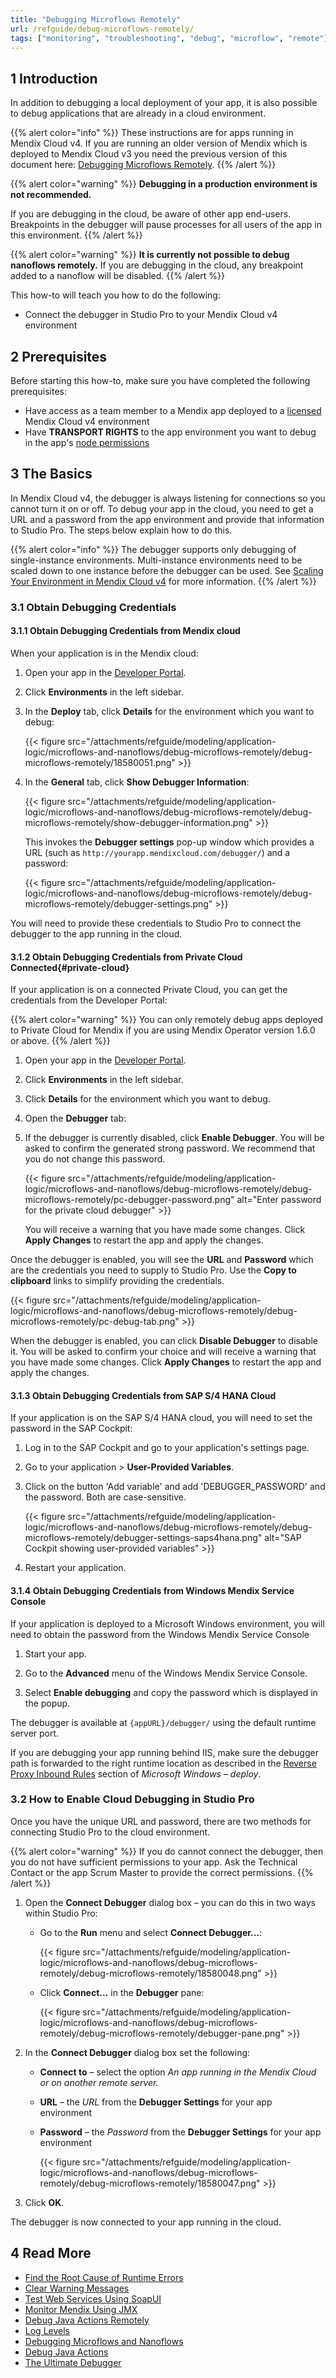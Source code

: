 ```yaml
---
title: "Debugging Microflows Remotely"
url: /refguide/debug-microflows-remotely/
tags: ["monitoring", "troubleshooting", "debug", "microflow", "remote"]
---
```


## 1 Introduction

In addition to debugging a local deployment of your app, it is also possible to debug applications that are already in a cloud environment.

{{% alert color="info" %}}
These instructions are for apps running in Mendix Cloud v4. If you are running an older version of Mendix which is deployed to Mendix Cloud v3 you need the previous version of this document here: [Debugging Microflows Remotely](/howto7/monitoring-troubleshooting/debug-microflows-remotely/).
{{% /alert %}}

{{% alert color="warning" %}}
**Debugging in a production environment is not recommended.**

If you are debugging in the cloud, be aware of other app end-users. Breakpoints in the debugger will pause processes for all users of the app in this environment.
{{% /alert %}}

{{% alert color="warning" %}}
**It is currently not possible to debug nanoflows remotely.** If you are debugging in the cloud, any breakpoint added to a nanoflow will be disabled.
{{% /alert %}}

This how-to will teach you how to do the following:

* Connect the debugger in Studio Pro to your Mendix Cloud v4 environment

## 2 Prerequisites

Before starting this how-to, make sure you have completed the following prerequisites:

* Have access as a team member to a Mendix app deployed to a [licensed](/developerportal/deploy/licensing-apps/) Mendix Cloud v4 environment
* Have **TRANSPORT RIGHTS** to the app environment you want to debug in the app's [node permissions](/developerportal/deploy/node-permissions/)

## 3 The Basics

In Mendix Cloud v4, the debugger is always listening for connections so you cannot turn it on or off. To debug your app in the cloud, you need to get a URL and a password from the app environment and provide that information to Studio Pro. The steps below explain how to do this.

{{% alert color="info" %}}
The debugger supports only debugging of single-instance environments. Multi-instance environments need to be scaled down to one instance before the debugger can be used. See [Scaling Your Environment in Mendix Cloud v4](/developerportal/deploy/scale-environment/) for more information.
{{% /alert %}}

### 3.1 Obtain Debugging Credentials

#### 3.1.1 Obtain Debugging Credentials from Mendix cloud

When your application is in the Mendix cloud:

1. Open your app in the [Developer Portal](https://home.mendix.com).

2. Click **Environments** in the left sidebar.

3. In the **Deploy** tab, click **Details** for the environment which you want to debug:

    {{< figure src="/attachments/refguide/modeling/application-logic/microflows-and-nanoflows/debug-microflows-remotely/debug-microflows-remotely/18580051.png" >}}

4. In the **General** tab, click **Show Debugger Information**:

    {{< figure src="/attachments/refguide/modeling/application-logic/microflows-and-nanoflows/debug-microflows-remotely/debug-microflows-remotely/show-debugger-information.png" >}}

    This invokes the **Debugger settings** pop-up window which provides a URL (such as `http://yourapp.mendixcloud.com/debugger/`) and a password:

    {{< figure src="/attachments/refguide/modeling/application-logic/microflows-and-nanoflows/debug-microflows-remotely/debug-microflows-remotely/debugger-settings.png" >}}

You will need to provide these credentials to Studio Pro to connect the debugger to the app running in the cloud.

#### 3.1.2 Obtain Debugging Credentials from Private Cloud Connected{#private-cloud}

If your application is on a connected Private Cloud, you can get the credentials from the Developer Portal:

{{% alert color="warning" %}}
You can only remotely debug apps deployed to Private Cloud for Mendix if you are using Mendix Operator version 1.6.0 or above.
{{% /alert %}}

1. Open your app in the [Developer Portal](https://home.mendix.com).

2. Click **Environments** in the left sidebar.

3. Click **Details** for the environment which you want to debug.

4. Open the **Debugger** tab:

5. If the debugger is currently disabled, click **Enable Debugger**. You will be asked to confirm the generated strong password. We recommend that you do not change this password.

    {{< figure src="/attachments/refguide/modeling/application-logic/microflows-and-nanoflows/debug-microflows-remotely/debug-microflows-remotely/pc-debugger-password.png" alt="Enter password for the private cloud debugger" >}}

    You will receive a warning that you have made some changes. Click **Apply Changes** to restart the app and apply the changes.

Once the debugger is enabled, you will see the **URL** and **Password** which are the credentials you need to supply to Studio Pro. Use the **Copy to clipboard** links to simplify providing the credentials.

{{< figure src="/attachments/refguide/modeling/application-logic/microflows-and-nanoflows/debug-microflows-remotely/debug-microflows-remotely/pc-debug-tab.png" >}}

When the debugger is enabled, you can click **Disable Debugger** to disable it. You will be asked to confirm your choice and will receive a warning that you have made some changes. Click **Apply Changes** to restart the app and apply the changes.

#### 3.1.3 Obtain Debugging Credentials from SAP S/4 HANA Cloud

If your application is on the SAP S/4 HANA cloud, you will need to set the password in the SAP Cockpit:

1. Log in to the SAP Cockpit and go to your application's settings page.

2. Go to your application > **User-Provided Variables**.

3. Click on the button 'Add variable' and add 'DEBUGGER_PASSWORD' and the password. Both are case-sensitive.

    {{< figure src="/attachments/refguide/modeling/application-logic/microflows-and-nanoflows/debug-microflows-remotely/debug-microflows-remotely/debugger-settings-saps4hana.png" alt="SAP Cockpit showing user-provided variables" >}}

4. Restart your application.

#### 3.1.4 Obtain Debugging Credentials from Windows Mendix Service Console

If your application is deployed to a Microsoft Windows environment, you will need to obtain the password from the Windows Mendix Service Console

1. Start your app.

2. Go to the **Advanced** menu of the Windows Mendix Service Console.

3. Select **Enable debugging** and copy the password which is displayed in the popup.

The debugger is available at `{appURL}/debugger/` using the default runtime server port.

If you are debugging your app running behind IIS, make sure the debugger path is forwarded to the right runtime location as described in the [Reverse Proxy Inbound Rules](/developerportal/deploy/deploy-mendix-on-microsoft-windows/#reverse-proxy-rules) section of *Microsoft Windows – deploy*.

### 3.2 How to Enable Cloud Debugging in Studio Pro

Once you have the unique URL and password, there are two methods for connecting Studio Pro to the cloud environment. 

{{% alert color="warning" %}}
If you do cannot connect the debugger, then you do not have sufficient permissions to your app. Ask the Technical Contact or the app Scrum Master to provide the correct permissions.
{{% /alert %}}

1. Open the **Connect Debugger** dialog box – you can do this in two ways within Studio Pro:

    * Go to the **Run** menu and select **Connect Debugger…**:

        {{< figure src="/attachments/refguide/modeling/application-logic/microflows-and-nanoflows/debug-microflows-remotely/debug-microflows-remotely/18580048.png" >}}
        
    * Click **Connect…** in the **Debugger** pane:

        {{< figure src="/attachments/refguide/modeling/application-logic/microflows-and-nanoflows/debug-microflows-remotely/debug-microflows-remotely/debugger-pane.png" >}}

2. In the **Connect Debugger** dialog box set the following:

    * **Connect to** – select the option *An app running in the Mendix Cloud or on another remote server.*
    * **URL** – the *URL* from the **Debugger Settings** for your app environment
    * **Password** – the *Password* from the **Debugger Settings** for your app environment

        {{< figure src="/attachments/refguide/modeling/application-logic/microflows-and-nanoflows/debug-microflows-remotely/debug-microflows-remotely/18580047.png" >}}

3. Click **OK**.

The debugger is now connected to your app running in the cloud.

## 4 Read More

* [Find the Root Cause of Runtime Errors](/howto/monitoring-troubleshooting/finding-the-root-cause-of-runtime-errors/)
* [Clear Warning Messages](/howto/monitoring-troubleshooting/clear-warning-messages/)
* [Test Web Services Using SoapUI](/howto/testing/testing-web-services-using-soapui/)
* [Monitor Mendix Using JMX](/howto/monitoring-troubleshooting/monitoring-mendix-using-jmx/)
* [Debug Java Actions Remotely](/howto/monitoring-troubleshooting/debug-java-actions-remotely/)
* [Log Levels](/howto/monitoring-troubleshooting/log-levels/)
* [Debugging Microflows and Nanoflows](/refguide/debug-microflows-and-nanoflows)
* [Debug Java Actions](/howto/monitoring-troubleshooting/debug-java-actions/)
* [The Ultimate Debugger](http://www.mendix.com/tech-blog/the-ultimate-debugger/) 
